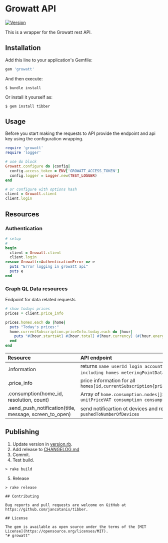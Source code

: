 # Growatt API
[![Version](https://img.shields.io/gem/v/growatt.svg)](https://rubygems.org/gems/growatt)

This is a wrapper for the Growatt rest API.


## Installation

Add this line to your application's Gemfile:

```ruby
gem 'growatt'
```

And then execute:

    $ bundle install

Or install it yourself as:

    $ gem install tibber

## Usage

Before you start making the requests to API provide the endpoint and api key using the configuration wrapping.

```ruby
require 'growatt'
require 'logger'

# use do block
Growatt.configure do |config|
  config.access_token = ENV['GROWATT_ACCESS_TOKEN']
  config.logger = Logger.new(TEST_LOGGER)
end

# or configure with options hash
client = Growatt.client
client.login

```

## Resources
### Authentication
```ruby
# setup
#
begin
  client = Growatt.client
  client.login
rescue Growatt::AuthenticationError => e
  puts "Error logging in growatt api"
  puts e
end
```



### Graph QL Data resources
Endpoint for data related requests

```ruby
# show todays prices
prices = client.price_info

prices.homes.each do |home|
  puts "Today's prices:"
  home.currentSubscription.priceInfo.today.each do |hour|
    puts "#{hour.startsAt} #{hour.total} #{hour.currency} (#{hour.energy} + #{hour.tax})"
  end
end

```

|Resource|API endpoint|
|:--|:--|
|.information | returns `name userId login accountType websocketSubscriptionUrl homes including homes meteringPointData, subscriptions` and `features` |
|.price_info|price information for all `homes[id,currentSubscription{priceInfo{current,today[],tomorrow[]}}]`  |
|.consumption(home_id, resolution, count)|Array of `home.consumption.nodes[]`: `from to cost unitPrice unitPriceVAT consumption consumptionUnit`|
|.send_push_notification(title, message, screen_to_open)| send notificartion ot devices and returns `successful` & `pushedToNumberOfDevices`|

## Publishing

1. Update version in [version.rb](lib/growatt/version.rb).
2. Add release to [CHANGELOG.md](CHANGELOG.md)
3. Commit.
4. Test build.
```
> rake build

```
5. Release
```
> rake release

## Contributing

Bug reports and pull requests are welcome on GitHub at https://github.com/jancotanis/tibber.

## License

The gem is available as open source under the terms of the [MIT License](https://opensource.org/licenses/MIT).
"# growatt" 
